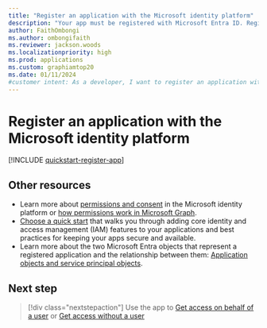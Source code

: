 ```yaml
---
title: "Register an application with the Microsoft identity platform"
description: "Your app must be registered with Microsoft Entra ID. Registering your app establishes a trust relationship and allows the app to access protected resources in the Microsoft cloud."
author: FaithOmbongi
ms.author: ombongifaith
ms.reviewer: jackson.woods
ms.localizationpriority: high
ms.prod: applications
ms.custom: graphiamtop20
ms.date: 01/11/2024
#customer intent: As a developer, I want to register an application with the Microsoft identity platform, so that I can use it to access data in the Microsoft cloud.
---
```


# Register an application with the Microsoft identity platform

[!INCLUDE [quickstart-register-app](includes/quickstart-register-app.md)]

## Other resources

- Learn more about [permissions and consent](/azure/active-directory/develop/v2-permissions-and-consent) in the Microsoft identity platform or [how permissions work in Microsoft Graph](permissions-overview.md).
- [Choose a quick start](/azure/active-directory/develop/#get-started) that walks you through adding core identity and access management (IAM) features to your applications and best practices for keeping your apps secure and available.
- Learn more about the two Microsoft Entra objects that represent a registered application and the relationship between them: [Application objects and service principal objects](/azure/active-directory/develop/app-objects-and-service-principals).

## Next step

> [!div class="nextstepaction"]
> Use the app to [Get access on behalf of a user](auth-v2-user.md) or [Get access without a user](auth-v2-service.md)
